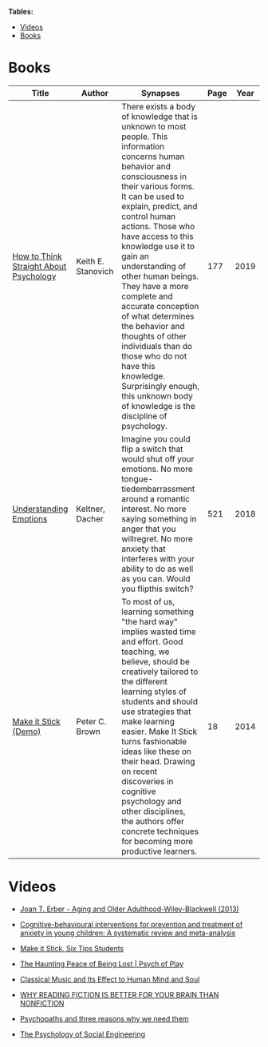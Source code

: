 **Tables:**
- [Videos](#videos)
- [Books](#books)

# Books
| Title | Author | Synapses | Page | Year |
|-------|--------|----------|------|------|
| [How to Think Straight About Psychology](https://github.com/antomuto4/research-bs/blob/main/archive/lib-psychology/How_to_Think_Straight_About_Psychology_11th_Ed._2019.pdf) | Keith E. Stanovich | There exists a body of knowledge that is unknown to most people. This information concerns human behavior and consciousness in their various forms. It can be used to explain, predict, and control human actions. Those who have access to this knowledge use it to gain an understanding of other human beings. They have a more complete and accurate conception of what determines the behavior and thoughts of other individuals than do those who do not have this knowledge. Surprisingly enough, this unknown body of knowledge is the discipline of psychology. | 177 | 2019 |
| [Understanding Emotions](https://drive.google.com/file/d/0B8zPFv03pmzsOERLMm5wY0hhajA/view) | Keltner, Dacher | Imagine you could flip a switch that would shut off your emotions. No more tongue-tiedembarrassment around a romantic interest. No more saying something in anger that you willregret. No more anxiety that interferes with your ability to do as well as you can. Would you flipthis switch? | 521 | 2018 |
| [Make it Stick (Demo)](https://github.com/antomuto4/research-bs/blob/main/archive/lib-psychology/MakeItStick.pdf) | Peter C. Brown | To most of us, learning something "the hard way" implies wasted time and effort. Good teaching, we believe, should be creatively tailored to the different learning styles of students and should use strategies that make learning easier. Make It Stick turns fashionable ideas like these on their head. Drawing on recent discoveries in cognitive psychology and other disciplines, the authors offer concrete techniques for becoming more productive learners. | 18 | 2014 |


# Videos

- [Joan T. Erber - Aging and Older Adulthood-Wiley-Blackwell (2013)](https://drive.google.com/file/d/178jC_ds9X_wpkvr9ZwjCcB79t8p7lHoN/view?usp=sharing)

- [Cognitive-behavioural interventions for prevention and treatment of anxiety in young children: A systematic review and meta-analysis](https://www.sciencedirect.com/science/article/abs/pii/S0272735820300921?dgcid=rss_sd_all)

- [Make it Stick, Six Tips Students](https://www.psychologytoday.com/us/blog/make-it-stick/201406/make-it-stick-six-tips-students)

- [The Haunting Peace of Being Lost | Psych of Play](https://youtu.be/-CqS72KvwNQ)

- [Classical Music and Its Effect to Human Mind and Soul](https://yourstory.com/mystory/bda735ea4a-classical-music-and-its-effect-to-human-mind-and-soul)

- [WHY READING FICTION IS BETTER FOR YOUR BRAIN THAN NONFICTION](https://bookstr.com/article/why-reading-fiction-is-better-for-your-brain-than-nonfiction/)

- [Psychopaths and three reasons why we need them](https://youtu.be/0uJIPZfwZFU)

- [The Psychology of Social Engineering](https://youtu.be/wDY_SPfed7c)
